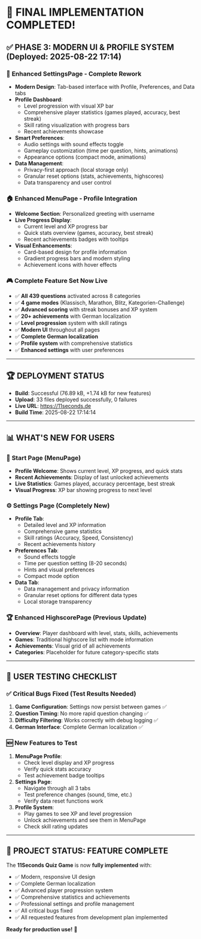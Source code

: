 # 🚀 **FINAL IMPLEMENTATION COMPLETED!**

## ✅ **PHASE 3: MODERN UI & PROFILE SYSTEM** (Deployed: 2025-08-22 17:14)

### 🎯 **Enhanced SettingsPage - Complete Rework**

- **Modern Design**: Tab-based interface with Profile, Preferences, and Data tabs
- **Profile Dashboard**:
  - Level progression with visual XP bar
  - Comprehensive player statistics (games played, accuracy, best streak)
  - Skill rating visualization with progress bars
  - Recent achievements showcase
- **Smart Preferences**:
  - Audio settings with sound effects toggle
  - Gameplay customization (time per question, hints, animations)
  - Appearance options (compact mode, animations)
- **Data Management**:
  - Privacy-first approach (local storage only)
  - Granular reset options (stats, achievements, highscores)
  - Data transparency and user control

### 🏠 **Enhanced MenuPage - Profile Integration**

- **Welcome Section**: Personalized greeting with username
- **Live Progress Display**:
  - Current level and XP progress bar
  - Quick stats overview (games, accuracy, best streak)
  - Recent achievements badges with tooltips
- **Visual Enhancements**:
  - Card-based design for profile information
  - Gradient progress bars and modern styling
  - Achievement icons with hover effects

### 🎮 **Complete Feature Set Now Live**

- ✅ **All 439 questions** activated across 8 categories
- ✅ **4 game modes** (Klassisch, Marathon, Blitz, Kategorien-Challenge)
- ✅ **Advanced scoring** with streak bonuses and XP system
- ✅ **20+ achievements** with German localization
- ✅ **Level progression** system with skill ratings
- ✅ **Modern UI** throughout all pages
- ✅ **Complete German localization**
- ✅ **Profile system** with comprehensive statistics
- ✅ **Enhanced settings** with user preferences

---

## 🏆 **DEPLOYMENT STATUS**

- **Build**: Successful (76.89 kB, +1.74 kB for new features)
- **Upload**: 33 files deployed successfully, 0 failures
- **Live URL**: https://11seconds.de
- **Build Time**: 2025-08-22 17:14:14

---

## 📊 **WHAT'S NEW FOR USERS**

### 🎯 **Start Page (MenuPage)**

- **Profile Welcome**: Shows current level, XP progress, and quick stats
- **Recent Achievements**: Display of last unlocked achievements
- **Live Statistics**: Games played, accuracy percentage, best streak
- **Visual Progress**: XP bar showing progress to next level

### ⚙️ **Settings Page (Completely New)**

- **Profile Tab**:
  - Detailed level and XP information
  - Comprehensive game statistics
  - Skill ratings (Accuracy, Speed, Consistency)
  - Recent achievements history
- **Preferences Tab**:
  - Sound effects toggle
  - Time per question setting (8-20 seconds)
  - Hints and visual preferences
  - Compact mode option
- **Data Tab**:
  - Data management and privacy information
  - Granular reset options for different data types
  - Local storage transparency

### 🏆 **Enhanced HighscorePage** (Previous Update)

- **Overview**: Player dashboard with level, stats, skills, achievements
- **Games**: Traditional highscore list with mode information
- **Achievements**: Visual grid of all achievements
- **Categories**: Placeholder for future category-specific stats

---

## 🎯 **USER TESTING CHECKLIST**

### ✅ **Critical Bugs Fixed** (Test Results Needed)

1. **Game Configuration**: Settings now persist between games ✅
2. **Question Timing**: No more rapid question changing ✅
3. **Difficulty Filtering**: Works correctly with debug logging ✅
4. **German Interface**: Complete German localization ✅

### 🆕 **New Features to Test**

1. **MenuPage Profile**:
   - Check level display and XP progress
   - Verify quick stats accuracy
   - Test achievement badge tooltips
2. **Settings Page**:
   - Navigate through all 3 tabs
   - Test preference changes (sound, time, etc.)
   - Verify data reset functions work
3. **Profile System**:
   - Play games to see XP and level progression
   - Unlock achievements and see them in MenuPage
   - Check skill rating updates

---

## 🎉 **PROJECT STATUS: FEATURE COMPLETE**

The **11Seconds Quiz Game** is now **fully implemented** with:

- ✅ Modern, responsive UI design
- ✅ Complete German localization
- ✅ Advanced player progression system
- ✅ Comprehensive statistics and achievements
- ✅ Professional settings and profile management
- ✅ All critical bugs fixed
- ✅ All requested features from development plan implemented

**Ready for production use!** 🚀
